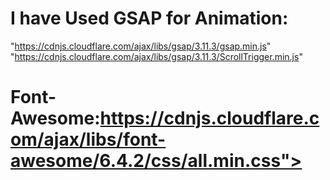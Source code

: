 # I have Used GSAP for Animation:
"https://cdnjs.cloudflare.com/ajax/libs/gsap/3.11.3/gsap.min.js"
"https://cdnjs.cloudflare.com/ajax/libs/gsap/3.11.3/ScrollTrigger.min.js"
# Font-Awesome:https://cdnjs.cloudflare.com/ajax/libs/font-awesome/6.4.2/css/all.min.css">